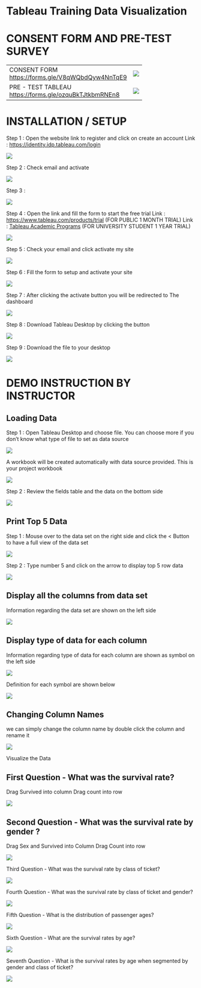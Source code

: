 # Tableau Training Data Visualization

# CONSENT FORM AND PRE-TEST SURVEY
|                                                           |                                                                                                                                                             |
| --------------------------------------------------------- | ----------------------------------------------------------------------------------------------------------------------------------------------------------- |
| CONSENT FORM<br>https://forms.gle/V8qWQbdQyw4NnTqE9       | ![](https://paper-attachments.dropboxusercontent.com/s_9288C010A10BF6F326DF2FE9B38A3837EA58C0A7726C9BBACB8096950666318D_1684647409346_Consent+Form+UM.png)  |
| PRE - TEST TABLEAU<br>https://forms.gle/ozquBkTJtkbmRNEn8 | ![](https://paper-attachments.dropboxusercontent.com/s_9288C010A10BF6F326DF2FE9B38A3837EA58C0A7726C9BBACB8096950666318D_1684647630885_Tableau+Pre-Test.png) |

# INSTALLATION / SETUP

Step 1 : Open the website link to register and click on create an account
Link : https://identity.idp.tableau.com/login


![](https://paper-attachments.dropboxusercontent.com/s_9288C010A10BF6F326DF2FE9B38A3837EA58C0A7726C9BBACB8096950666318D_1667050028173_image.png)


Step 2 : Check email and activate


![](https://paper-attachments.dropboxusercontent.com/s_9288C010A10BF6F326DF2FE9B38A3837EA58C0A7726C9BBACB8096950666318D_1667050059400_image.png)


Step 3 : 

![](https://paper-attachments.dropboxusercontent.com/s_9288C010A10BF6F326DF2FE9B38A3837EA58C0A7726C9BBACB8096950666318D_1667050107428_image.png)


Step 4 : Open the link and fill the form to start the free trial
Link : https://www.tableau.com/products/trial (FOR PUBLIC 1 MONTH TRIAL)
Link : [Tableau Academic Programs](https://www.tableau.com/community/academic) (FOR UNIVERSITY STUDENT 1 YEAR TRIAL)

![](https://paper-attachments.dropboxusercontent.com/s_9288C010A10BF6F326DF2FE9B38A3837EA58C0A7726C9BBACB8096950666318D_1667050520204_image.png)


Step 5 : Check your email and click activate my site

![](https://paper-attachments.dropboxusercontent.com/s_9288C010A10BF6F326DF2FE9B38A3837EA58C0A7726C9BBACB8096950666318D_1667050590369_image.png)


Step 6 : Fill the form to setup and activate your site

![](https://paper-attachments.dropboxusercontent.com/s_9288C010A10BF6F326DF2FE9B38A3837EA58C0A7726C9BBACB8096950666318D_1667050668427_image.png)


Step 7 : After clicking the activate button you will be redirected to The dashboard

![](https://paper-attachments.dropboxusercontent.com/s_9288C010A10BF6F326DF2FE9B38A3837EA58C0A7726C9BBACB8096950666318D_1667050883165_image.png)


Step 8 : Download Tableau Desktop by clicking the button

![](https://paper-attachments.dropboxusercontent.com/s_9288C010A10BF6F326DF2FE9B38A3837EA58C0A7726C9BBACB8096950666318D_1667050992654_image.png)


Step 9 : Download the file to your desktop

![](https://paper-attachments.dropboxusercontent.com/s_9288C010A10BF6F326DF2FE9B38A3837EA58C0A7726C9BBACB8096950666318D_1667051051083_image.png)




# DEMO INSTRUCTION BY INSTRUCTOR


## Loading Data

Step 1 : Open Tableau Desktop and choose file. You can choose more if you don’t know what type of file to set as data source

![](https://paper-attachments.dropboxusercontent.com/s_9288C010A10BF6F326DF2FE9B38A3837EA58C0A7726C9BBACB8096950666318D_1674574156669_image.png)


A workbook will be created automatically with data source provided. This is your project workbook

![](https://paper-attachments.dropboxusercontent.com/s_9288C010A10BF6F326DF2FE9B38A3837EA58C0A7726C9BBACB8096950666318D_1674574240769_image.png)


Step 2 : Review the fields table and the data on the bottom side

![](https://paper-attachments.dropboxusercontent.com/s_9288C010A10BF6F326DF2FE9B38A3837EA58C0A7726C9BBACB8096950666318D_1674574701346_image.png)

## Print Top 5 Data 

Step 1 : Mouse over to the data set on the right side and click the < Button to have a full view of the data set

![](https://paper-attachments.dropboxusercontent.com/s_9288C010A10BF6F326DF2FE9B38A3837EA58C0A7726C9BBACB8096950666318D_1681829091272_Screenshot+2023-04-18+at+10.44.12+PM.png)


Step 2 : Type number 5 and click on the arrow to display top 5 row data

![](https://paper-attachments.dropboxusercontent.com/s_9288C010A10BF6F326DF2FE9B38A3837EA58C0A7726C9BBACB8096950666318D_1681829194592_Screenshot+2023-04-18+at+10.45.30+PM.png)

## Display all the columns from data set

Information regarding the data set are shown on the left side

![](https://paper-attachments.dropboxusercontent.com/s_9288C010A10BF6F326DF2FE9B38A3837EA58C0A7726C9BBACB8096950666318D_1681829337215_Screenshot+2023-04-18+at+10.48.15+PM.png)

## Display type of data for each column

Information regarding type of data for each column are shown as symbol on the left side

![](https://paper-attachments.dropboxusercontent.com/s_9288C010A10BF6F326DF2FE9B38A3837EA58C0A7726C9BBACB8096950666318D_1681830390488_Screenshot+2023-04-18+at+11.06.01+PM.png)


Definition for each symbol are shown below

![](https://paper-attachments.dropboxusercontent.com/s_9288C010A10BF6F326DF2FE9B38A3837EA58C0A7726C9BBACB8096950666318D_1681830404319_Screenshot+2023-04-18+at+11.06.41+PM.png)

## Changing Column Names

we can simply change the column name by double click the column and rename it

![](https://paper-attachments.dropboxusercontent.com/s_9288C010A10BF6F326DF2FE9B38A3837EA58C0A7726C9BBACB8096950666318D_1681830835865_Screenshot+2023-04-18+at+11.13.22+PM.png)


Visualize the Data


## First Question - What was the survival rate?

Drag Survived into column
Drag count into row

![](https://paper-attachments.dropboxusercontent.com/s_9288C010A10BF6F326DF2FE9B38A3837EA58C0A7726C9BBACB8096950666318D_1681832471608_image.png)

## Second Question - What was the survival rate by gender ?

Drag Sex and Survived into Column
Drag Count into row

![](https://paper-attachments.dropboxusercontent.com/s_9288C010A10BF6F326DF2FE9B38A3837EA58C0A7726C9BBACB8096950666318D_1681832798245_image.png)


Third Question - What was the survival rate by class of ticket?

![](https://paper-attachments.dropboxusercontent.com/s_9288C010A10BF6F326DF2FE9B38A3837EA58C0A7726C9BBACB8096950666318D_1681833299185_image.png)


Fourth Question - What was the survival rate by class of ticket and gender?

![](https://paper-attachments.dropboxusercontent.com/s_9288C010A10BF6F326DF2FE9B38A3837EA58C0A7726C9BBACB8096950666318D_1681833383335_image.png)


Fifth Question - What is the distribution of passenger ages?

![](https://paper-attachments.dropboxusercontent.com/s_9288C010A10BF6F326DF2FE9B38A3837EA58C0A7726C9BBACB8096950666318D_1681833480086_image.png)


Sixth Question - What are the survival rates by age?

![](https://paper-attachments.dropboxusercontent.com/s_9288C010A10BF6F326DF2FE9B38A3837EA58C0A7726C9BBACB8096950666318D_1681833587680_image.png)


Seventh Question - What is the survival rates by age when segmented by gender and class of ticket? 

![](https://paper-attachments.dropboxusercontent.com/s_9288C010A10BF6F326DF2FE9B38A3837EA58C0A7726C9BBACB8096950666318D_1681833918855_image.png)


